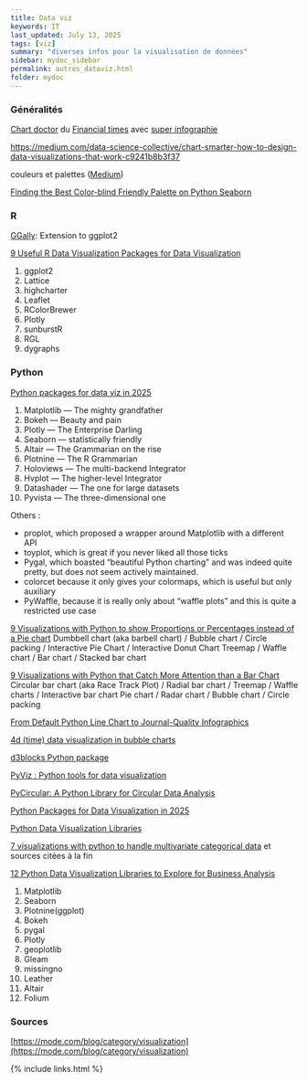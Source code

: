 ```yaml
---
title: Data viz
keywords: IT
last_updated: July 13, 2025
tags: [viz]
summary: "diverses infos pour la visualisation de données"
sidebar: mydoc_sidebar
permalink: autres_dataviz.html
folder: mydoc
---
```



### Généralités

[Chart doctor](https://github.com/Financial-Times/chart-doctor/tree/main?tab=readme-ov-file) du [Financial times](https://www.ft.com/chart-doctor) avec <a href="{{ site.baseurl }}/pages/documents/Visual-vocabulary-fr.pdf">super infographie</a> 

https://medium.com/data-science-collective/chart-smarter-how-to-design-data-visualizations-that-work-c9241b8b3f37

couleurs et palettes ([Medium](https://medium.com/@mokkup/how-to-select-colors-for-data-visualizations-75423140c554))

[Finding the Best Color-blind Friendly Palette on Python Seaborn](https://medium.com/data-science-collective/finding-the-best-color-blind-friendly-palette-on-python-seaborn-0546e4ed33f3)

### R

[GGally](https://ggobi.github.io/ggally/): Extension to ggplot2

[9 Useful R Data Visualization Packages for Data Visualization](https://mode.com/blog/r-data-visualization-packages)

1. ggplot2
2. Lattice
3. highcharter
4. Leaflet
5. RColorBrewer
6. Plotly
7. sunburstR
8. RGL
9. dygraphs
 
### Python 

[Python packages for data viz in 2025](https://python.plainenglish.io/python-packages-for-data-visualization-in-2025-9cb2132c9a7e)
1. Matplotlib — The mighty grandfather
2. Bokeh — Beauty and pain
3. Plotly — The Enterprise Darling
4. Seaborn — statistically friendly
5. Altair — The Grammarian on the rise
6. Plotnine — The R Grammarian
7. Holoviews — The multi-backend Integrator
8. Hvplot — The higher-level Integrator
9. Datashader — The one for large datasets
10. Pyvista — The three-dimensional one

Others :
- proplot, which proposed a wrapper around Matplotlib with a different API
- toyplot, which is great if you never liked all those ticks
- Pygal, which boasted “beautiful Python charting” and was indeed quite pretty, but does not seem actively maintained.
- colorcet because it only gives your colormaps, which is useful but only auxiliary
- PyWaffle, because it is really only about “waffle plots” and this is quite a restricted use case

[9 Visualizations with Python to show Proportions or Percentages instead of a Pie chart](https://medium.com/data-science/9-visualizations-to-show-proportions-or-percentages-instead-of-a-pie-chart-4e8d81617451)
Dumbbell chart (aka barbell chart) / Bubble chart / Circle packing / Interactive Pie Chart / Interactive Donut Chart
Treemap / Waffle chart / Bar chart / Stacked bar chart

[9 Visualizations with Python that Catch More Attention than a Bar Chart](https://towardsdatascience.com/9-visualizations-that-catch-more-attention-than-a-bar-chart-72d3aeb2e091/)
Circular bar chart (aka Race Track Plot) / Radial bar chart / Treemap / Waffle charts / Interactive bar chart
Pie chart / Radar chart / Bubble chart / Circle packing

[From Default Python Line Chart to Journal-Quality Infographics](https://medium.com/data-science/from-default-python-line-chart-to-journal-quality-infographics-80e3949eacc3)

[4d (time) data visualization in bubble charts](https://medium.com/data-science-collective/4-dimensional-data-visualization-time-in-bubble-charts-e9a774203ef3)

[d3blocks Python package](https://d3blocks.github.io/d3blocks/pages/html/index.html)

[PyViz : Python tools for data visualization](https://pyviz.org/)

[PyCircular: A Python Library for Circular Data Analysis](https://medium.com/data-science/introducing-pycircular-a-python-library-for-circular-data-analysis-bfd696a6a42b)

[Python Packages for Data Visualization in 2025](https://python.plainenglish.io/python-packages-for-data-visualization-in-2025-9cb2132c9a7e)

[Python Data Visualization Libraries](https://www.dataquest.io/blog/python-data-visualization-libraries/)

[7 visualizations with python to handle multivariate categorical data](https://medium.com/data-science/7-visualizations-with-python-to-handle-multivariate-categorical-data-63158db0911d) et sources citées à la fin

[12 Python Data Visualization Libraries to Explore for Business Analysis](https://mode.com/blog/python-data-visualization-libraries)
1. Matplotlib
2. Seaborn
3. Plotnine(ggplot)
4. Bokeh
5. pygal
6. Plotly
7. geoplotlib
8. Gleam
9. missingno
10. Leather
11. Altair
12. Folium

### Sources

[https://mode.com/blog/category/visualization](https://mode.com/blog/category/visualization)

{% include links.html %}
